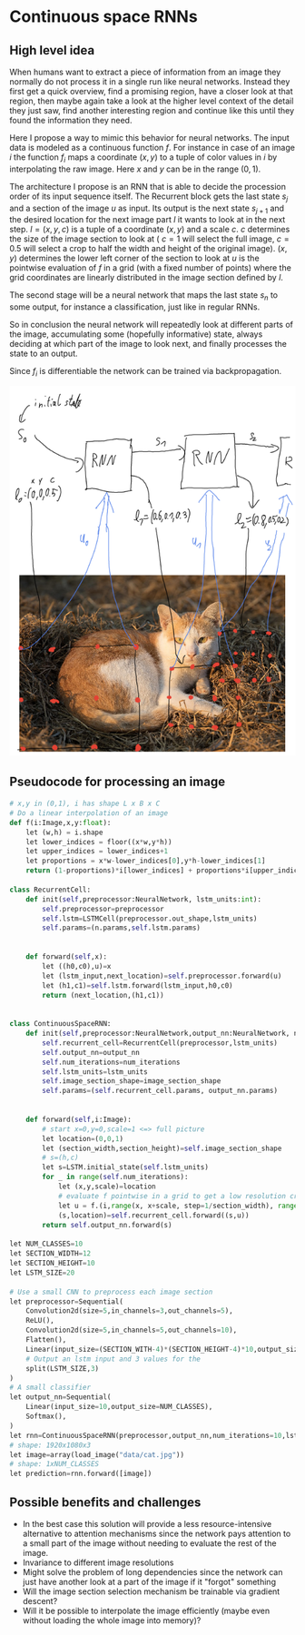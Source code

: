 # Continuous space RNNs
## High level idea
When humans want to extract a piece of information from an image they normally do not process it in a single run like neural networks. Instead they first get a quick overview, find a promising region, have a closer look at that region, then maybe again take a look at the higher level context of the detail they just saw, find another interesting region and continue like this until they found the information they need.

Here I propose a way to mimic this behavior for neural networks.
The input data is modeled as a continuous function $f$. For instance in case of an image $i$ the function $f_i$ maps a coordinate $(x,y)$ to a tuple of color values in $i$ by interpolating the raw image. Here $x$ and $y$ can be in the range $(0,1)$.

The architecture I propose is an  RNN that is able to decide the procession order of its input sequence itself. The Recurrent block gets the last state $s_j$ and a section of the image $u$ as input. Its output is the next state $s_{j+1}$ and the desired location for the next image part $l$ it wants to look at in the next step. $l=(x,y,c)$ is a tuple of a coordinate $(x,y)$ and a scale $c$. $c$ determines the size of the image section to look at ( $c=1$ will select the full image, $c=0.5$ will select a crop to half the width and height of the original image). $(x,y)$ determines the lower left corner of the section to look at $u$ is the pointwise evaluation of $f$ in a grid (with a fixed number of points) where the grid coordinates are linearly distributed in the image section defined by $l$.

The second stage will be a neural network that maps the last state $s_n$ to some output, for instance a classification, just like in regular RNNs.

So in conclusion the neural network will repeatedly look at different parts of the image, accumulating some (hopefully informative) state, always deciding at which part of the image to look next, and finally processes the state to an output.

Since $f_i$ is differentiable the network can be trained via backpropagation.

![Recurrent image procession](functionInput.png)
## Pseudocode for processing an image
```py
# x,y in (0,1), i has shape L x B x C
# Do a linear interpolation of an image
def f(i:Image,x,y:float):
    let (w,h) = i.shape
    let lower_indices = floor((x*w,y*h))
    let upper_indices = lower_indices+1
    let proportions = x*w-lower_indices[0],y*h-lower_indices[1]
    return (1-proportions)*i[lower_indices] + proportions*i[upper_indices]

class RecurrentCell:
    def init(self,preprocessor:NeuralNetwork, lstm_units:int):
        self.preprocessor=preprocessor
        self.lstm=LSTMCell(preprocessor.out_shape,lstm_units)
        self.params=(n.params,self.lstm.params)
    

    def forward(self,x):
        let ((h0,c0),u)=x
        let (lstm_input,next_location)=self.preprocessor.forward(u)
        let (h1,c1)=self.lstm.forward(lstm_input,h0,c0)
        return (next_location,(h1,c1))


class ContinuousSpaceRNN:
    def init(self,preprocessor:NeuralNetwork,output_nn:NeuralNetwork, num_iterations:int, lstm_units=20, image_section_shape=(12,10)):
        self.recurrent_cell=RecurrentCell(preprocessor,lstm_units)
        self.output_nn=output_nn
        self.num_iterations=num_iterations
        self.lstm_units=lstm_units
        self.image_section_shape=image_section_shape
        self.params=(self.recurrent_cell.params, output_nn.params)


    def forward(self,i:Image):
        # start x=0,y=0,scale=1 <=> full picture
        let location=(0,0,1)
        let (section_width,section_height)=self.image_section_shape
        # s=(h,c)
        let s=LSTM.initial_state(self.lstm_units)
        for _ in range(self.num_iterations):
            let (x,y,scale)=location
            # evaluate f pointwise in a grid to get a low resolution crop of the image
            let u = f.(i,range(x, x+scale, step=1/section_width), range(y,y+scale,step=1/section_height))
            (s,location)=self.recurrent_cell.forward((s,u))
        return self.output_nn.forward(s)

let NUM_CLASSES=10
let SECTION_WIDTH=12
let SECTION_HEIGHT=10
let LSTM_SIZE=20

# Use a small CNN to preprocess each image section
let preprocessor=Sequential(
    Convolution2d(size=5,in_channels=3,out_channels=5),
    ReLU(),
    Convolution2d(size=5,in_channels=5,out_channels=10),
    Flatten(),
    Linear(input_size=(SECTION_WITH-4)*(SECTION_HEIGHT-4)*10,output_size=(LSTM_SIZE+3)),
    # Output an lstm input and 3 values for the 
    split(LSTM_SIZE,3)
)
# A small classifier
let output_nn=Sequential(
    Linear(input_size=10,output_size=NUM_CLASSES),
    Softmax(),
)
let rnn=ContinuousSpaceRNN(preprocessor,output_nn,num_iterations=10,lstm_units=LSTM_SIZE,image_section_shape=(SECTION_WIDTH,SECTION_HEIGHT))
# shape: 1920x1080x3
let image=array(load_image("data/cat.jpg"))
# shape: 1xNUM_CLASSES
let prediction=rnn.forward([image])
```

## Possible benefits and challenges

- In the best case this solution will provide a less resource-intensive alternative to attention mechanisms since the network pays attention to a small part of the image without needing to evaluate the rest of the image.
- Invariance to different image resolutions
- Might solve the problem of long dependencies since the network can just have another look at a part of the image if it "forgot" something
- Will the image section selection mechanism be trainable via gradient descent?
- Will it be possible to interpolate the image efficiently (maybe even without loading the whole image into memory)?
